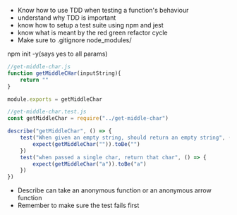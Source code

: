 - Know how to use TDD when testing a function's behaviour
- understand why TDD is important 
- know how to setup a test suite using npm and jest
- know what is meant by the red green refactor cycle
- Make sure to .gitignore node_modules/

npm init -y(says yes to all params)


```js
//get-middle-char.js
function getMiddleCHar(inputString){
	return ""
}

module.exports = getMiddleChar
```


```js
//get-middle-char.test.js
const getMiddleChar = require("../get-middle-char")

describe("getMiddleChar", () => {
	test("When given an empty string, should return an empty string", () => {
		expect(getMiddleChar("")).toBe("")
	})
	test("when passed a single char, return that char", () => {
		expect(getMiddleChar("a")).toBe("a")	
	})
})

```

- Describe can take an anonymous function or an anonymous arrow function
- Remember to make sure the test fails first
